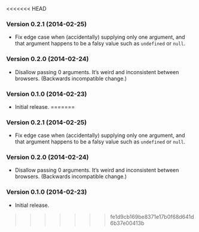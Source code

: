 <<<<<<< HEAD
### Version 0.2.1 (2014-02-25) ###

- Fix edge case when (accidentally) supplying only one argument, and that
  argument happens to be a falsy value such as `undefined` or `null`.


### Version 0.2.0 (2014-02-24) ###

- Disallow passing 0 arguments. It’s weird and inconsistent between browsers.
  (Backwards incompatible change.)


### Version 0.1.0 (2014-02-23) ###

- Initial release.
=======
### Version 0.2.1 (2014-02-25) ###

- Fix edge case when (accidentally) supplying only one argument, and that
  argument happens to be a falsy value such as `undefined` or `null`.


### Version 0.2.0 (2014-02-24) ###

- Disallow passing 0 arguments. It’s weird and inconsistent between browsers.
  (Backwards incompatible change.)


### Version 0.1.0 (2014-02-23) ###

- Initial release.
>>>>>>> fe1d9cb169be8371e17b0f68d641d6b37e00413b
